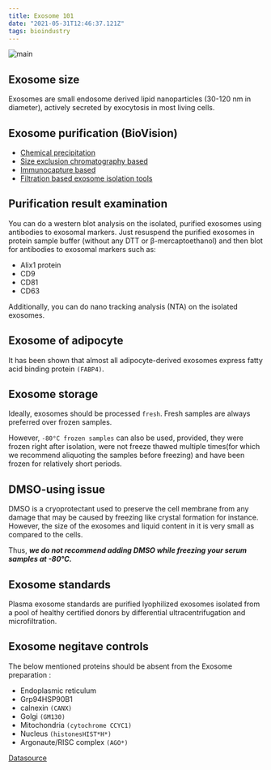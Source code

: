 ```yaml
---
title: Exosome 101
date: "2021-05-31T12:46:37.121Z"
tags: bioindustry
---
```


![main](https://i.imgur.com/Cs5j4bR.png)

## Exosome size

Exosomes are small endosome derived lipid nanoparticles (30-120 nm in diameter), actively secreted by exocytosis in most living cells.

## Exosome purification (BioVision)

- [Chemical precipitation](/Exosome/ExoPureTM_Reagent/)
- [Size exclusion chromatography based](/Exosome/ExoPureTM_SEC_Columns/)
- [Immunocapture based](/Exosome/ExoPureTM_Immunobeads/)
- [Filtration based exosome isolation tools](/Exosome/ExoPureTM_Isolation_Kit/)

## Purification result examination

You can do a western blot analysis on the isolated, purified exosomes using antibodies to exosomal markers. Just resuspend the purified exosomes in protein sample buffer (without any DTT or β-mercaptoethanol) and then blot for antibodies to exosomal markers such as:

- Alix1 protein
- CD9
- CD81
- CD63

Additionally, you can do nano tracking analysis (NTA) on the isolated exosomes.

## Exosome of adipocyte

It has been shown that almost all adipocyte-derived exosomes express fatty acid binding protein `(FABP4)`.

## Exosome storage

Ideally, exosomes should be processed `fresh`. Fresh samples are always preferred over frozen samples.

However, `-80°C frozen samples` can also be used, provided, they were frozen right after isolation, were not freeze thawed multiple times(for which we recommend aliquoting the samples before freezing) and have been frozen for relatively short periods.

## DMSO-using issue

DMSO is a cryoprotectant used to preserve the cell membrane from any damage that may be caused by freezing like crystal formation for instance. However, the size of the exosomes and liquid content in it is very small as compared to the cells.

Thus, **_we do not recommend adding DMSO while freezing your serum samples at -80°C._**

## Exosome standards

Plasma exosome standards are purified lyophilized exosomes isolated from a pool of healthy certified donors by differential ultracentrifugation and microfiltration.

## Exosome negitave controls

The below mentioned proteins should be absent from the Exosome preparation :

- Endoplasmic reticulum
- Grp94HSP90B1
- calnexin `(CANX)`
- Golgi `(GM130)`
- Mitochondria `(cytochrome CCYC1)`
- Nucleus `(histonesHIST*H*)`
- Argonaute/RISC complex `(AGO*)`

[Datasource](http://www.journalofextracellµlarvesicles.net/index.php/jev/article/view/26913)
